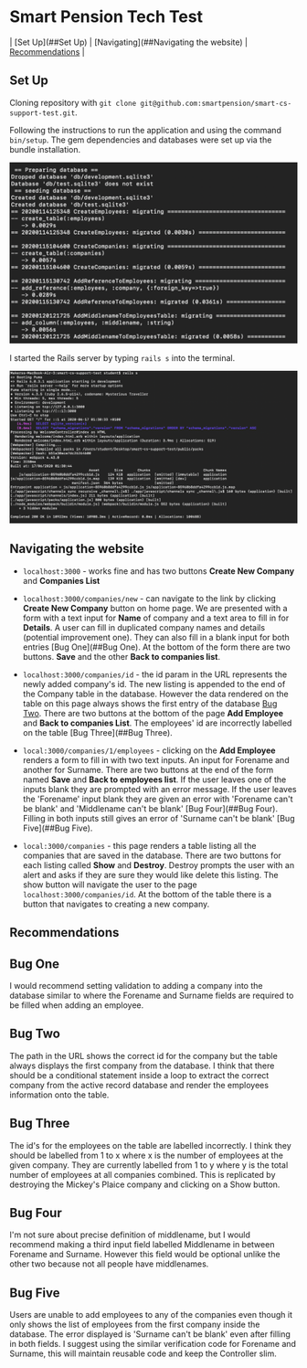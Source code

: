 # Smart Pension Tech Test

| [Set Up](##Set Up) | [Navigating](##Navigating the website) | [Recommendations](##Recommendations) |

## Set Up

Cloning repository with `git clone git@github.com:smartpension/smart-cs-support-test.git`.

Following the instructions to run the application and using the command `bin/setup`. The gem dependencies and databases were set up via the bundle installation.

![Image of database installation](./images/database-setup.png)

I started the Rails server by typing `rails s` into the terminal.

![Image of starting rails](./images/starting-rails.png)

## Navigating the website

* `localhost:3000` - works fine and has two buttons **Create New Company** and **Companies List**

* `localhost:3000/companies/new` - can navigate to the link by clicking **Create New Company** button on home page. We are presented with a form with a text input for **Name** of company and a text area to fill in for **Details**. A user can fill in duplicated company names and details (potential improvement one). They can also fill in a blank input for both entries [Bug One](##Bug One). At the bottom of the form there are two buttons. **Save** and the other **Back to companies list**.

* `localhost:3000/companies/id` - the id param in the URL represents the newly added company's id. The new listing is appended to the end of the Company table in the database. However the data rendered on the table on this page always shows the first entry of the database [Bug Two](##Bug_Two). There are two buttons at the bottom of the page **Add Employee** and **Back to companies List**. The employees' id are incorrectly labelled on the table [Bug Three](##Bug Three).

* `local:3000/companies/1/employees` - clicking on the **Add Employee** renders a form to fill in with two text inputs. An input for Forename and another for Surname. There are two buttons at the end of the form named **Save** and **Back to employees list**. If the user leaves one of the inputs blank they are prompted with an error message. If the user leaves the 'Forename' input blank they are given an error with 'Forename can't be blank' and 'Middlename can't be blank' [Bug Four](##Bug Four). Filling in both inputs still gives an error of 'Surname can't be blank' [Bug Five](##Bug Five).

* `local:3000/companies` - this page renders a table listing all the companies that are saved in the database. There are two buttons for each listing called **Show** and **Destroy**. Destroy prompts the user with an alert and asks if they are sure they would like delete this listing. The show button will navigate the user to the page `localhost:3000/companies/id`. At the bottom of the table there is a button that navigates to creating a new company.

## Recommendations

## Bug One

I would recommend setting validation to adding a company into the database similar to where the Forename and Surname fields are required to be filled when adding an employee.

## Bug Two

The path in the URL shows the correct id for the company but the table always displays the first company from the database. I think that there should be a conditional statement inside a loop to extract the correct company from the active record database and render the employees information onto the table.

## Bug Three

The id's for the employees on the table are labelled incorrectly. I think they should be labelled from 1 to x where x is the number of employees at the given company. They are currently labelled from 1 to y where y is the total number of employees at all companies combined. This is replicated by destroying the Mickey's Plaice company and clicking on a Show button.

## Bug Four

I'm not sure about precise definition of middlename, but I would recommend making a third input field labelled Middlename in between Forename and Surname. However this field would be optional unlike the other two because not all people have middlenames.

## Bug Five

Users are unable to add employees to any of the companies even though it only shows the list of employees from the first company inside the database. The error displayed is 'Surname can't be blank' even after filling in both fields. I suggest using the similar verification code for Forename and Surname, this will maintain reusable code and keep the Controller slim.

